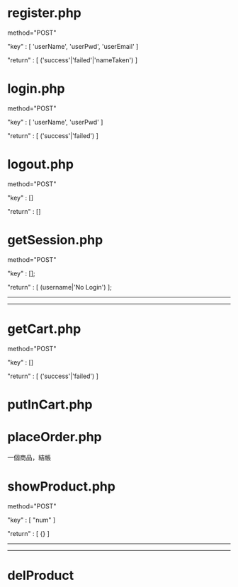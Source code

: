 # register.php
method="POST"

"key" : [ 'userName', 'userPwd', 'userEmail' ]

"return" : [ ('success'|'failed'|'nameTaken') ]

# login.php
method="POST"

"key" : [ 'userName', 'userPwd' ]

"return" : [ ('success'|'failed') ]

# logout.php

method="POST"

"key" : []

"return" : []

# getSession.php

method="POST"

"key" : [];

"return" : [ (username|'No Login') ];

<hr>
<hr>

# getCart.php

method="POST"

"key" : []

"return" : [ ('success'|'failed') ]

# putInCart.php



# placeOrder.php 
一個商品，結帳

# showProduct.php

method="POST"

"key" : [ "num" ]

"return" : [ {} ]

<hr>
<hr>

# delProduct





